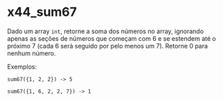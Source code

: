 # x44_sum67

Dado um array `int`, retorne a soma dos números no array, ignorando apenas as seções de números que começam com 6 e se estendem até o próximo 7 (cada 6 será seguido por pelo menos um 7). Retorne 0 para nenhum número.

Exemplos:

```
sum67({1, 2, 2}) -> 5

sum67({1, 6, 2, 2, 7}) -> 1
```
